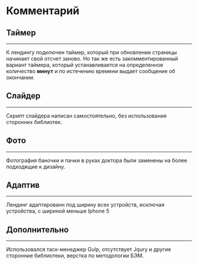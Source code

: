 # Комментарий 

## Таймер
_______________
К лендингу подключен таймер, который при обновлении страницы начинает свой отсчет заново. Но так же есть закомментированный вариант таймера, который устанавливается на определенное количество **минут** и по истечению времени выдает сообщение об окончании. 


## Слайдер
________________________________
Скрипт слайдера написан самостоятельно, без использования сторонних библиотек.

## Фото
________________________
Фотография баночки и пачки в руках доктора были заменены на более подходящие к дизайну.

## Адаптив
__________________________________
Лендинг адаптированн под ширину всех устройств, исключая устройства, с шириной меньше Iphone 5
## Дополнительно
------------------------
Использовался таск-менеджер Gulp, отсутствует Jqury и другие сторонние библиотеки, верстка по методологии БЭМ.

